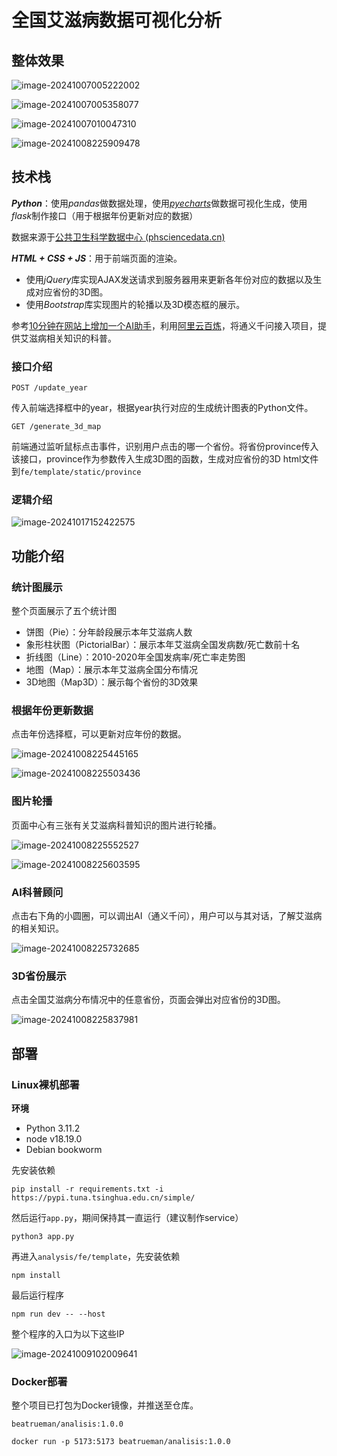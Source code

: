 # **全国艾滋病数据可视化分析**

## 整体效果

![image-20241007005222002](https://gitee.com/beatrueman/images/raw/master/img/202410070052428.png)

![image-20241007005358077](https://gitee.com/beatrueman/images/raw/master/img/202410070053508.png)

![image-20241007010047310](https://gitee.com/beatrueman/images/raw/master/img/202410070100656.png)

![image-20241008225909478](https://gitee.com/beatrueman/images/raw/master/img/202410082259896.png)

## 技术栈

***Python***：使用*pandas*做数据处理，使用[*pyecharts*](https://pyecharts.org/#/zh-cn/intro)做数据可视化生成，使用*flask*制作接口（用于根据年份更新对应的数据）

数据来源于[公共卫生科学数据中心 (phsciencedata.cn)](https://www.phsciencedata.cn/Share/)

***HTML + CSS  + JS***：用于前端页面的渲染。

- 使用*jQuery*库实现AJAX发送请求到服务器用来更新各年份对应的数据以及生成对应省份的3D图。
- 使用*Bootstrap*库实现图片的轮播以及3D模态框的展示。

参考[10分钟在网站上增加一个AI助手](https://help.aliyun.com/zh/model-studio/use-cases/add-an-ai-assistant-to-your-website-in-10-minutes?spm=a2c4g.11186623.0.0.613365dfLQUfDC#80d3029cb9q06)，利用[阿里云百炼](https://bailian.console.aliyun.com/?spm=a2c4g.11186623.0.0.12dc65dfmbl1gr#/home)，将通义千问接入项目，提供艾滋病相关知识的科普。

### 接口介绍

`POST /update_year`

传入前端选择框中的year，根据year执行对应的生成统计图表的Python文件。

`GET /generate_3d_map`

前端通过监听鼠标点击事件，识别用户点击的哪一个省份。将省份province传入该接口，province作为参数传入生成3D图的函数，生成对应省份的3D html文件到`fe/template/static/province`

### 逻辑介绍

![image-20241017152422575](https://gitee.com/beatrueman/images/raw/master/img/202410171524698.png)

## 功能介绍

### 统计图展示

整个页面展示了五个统计图

- 饼图（Pie）：分年龄段展示本年艾滋病人数
- 象形柱状图（PictorialBar）：展示本年艾滋病全国发病数/死亡数前十名
- 折线图（Line）：2010-2020年全国发病率/死亡率走势图
- 地图（Map）：展示本年艾滋病全国分布情况
- 3D地图（Map3D）：展示每个省份的3D效果

### 根据年份更新数据

点击年份选择框，可以更新对应年份的数据。

![image-20241008225445165](https://gitee.com/beatrueman/images/raw/master/img/202410082254625.png)

![image-20241008225503436](https://gitee.com/beatrueman/images/raw/master/img/202410082255816.png)

### 图片轮播

页面中心有三张有关艾滋病科普知识的图片进行轮播。

![image-20241008225552527](https://gitee.com/beatrueman/images/raw/master/img/202410082255702.png)

![image-20241008225603595](https://gitee.com/beatrueman/images/raw/master/img/202410082256681.png)

### AI科普顾问

点击右下角的小圆圈，可以调出AI（通义千问），用户可以与其对话，了解艾滋病的相关知识。

![image-20241008225732685](https://gitee.com/beatrueman/images/raw/master/img/202410082257072.png)

### 3D省份展示

点击全国艾滋病分布情况中的任意省份，页面会弹出对应省份的3D图。

![image-20241008225837981](https://gitee.com/beatrueman/images/raw/master/img/202410082258562.png)

## 部署

### Linux裸机部署

**环境**

- Python 3.11.2
- node v18.19.0
- Debian bookworm

先安装依赖

```
pip install -r requirements.txt -i https://pypi.tuna.tsinghua.edu.cn/simple/
```

然后运行`app.py`，期间保持其一直运行（建议制作service）

```
python3 app.py
```

再进入`analysis/fe/template`，先安装依赖

```
npm install
```

最后运行程序

```
npm run dev -- --host
```

整个程序的入口为以下这些IP

![image-20241009102009641](https://gitee.com/beatrueman/images/raw/master/img/202410091020708.png)

### Docker部署

整个项目已打包为Docker镜像，并推送至仓库。

`beatrueman/analisis:1.0.0`

```
docker run -p 5173:5173 beatrueman/analisis:1.0.0
```

